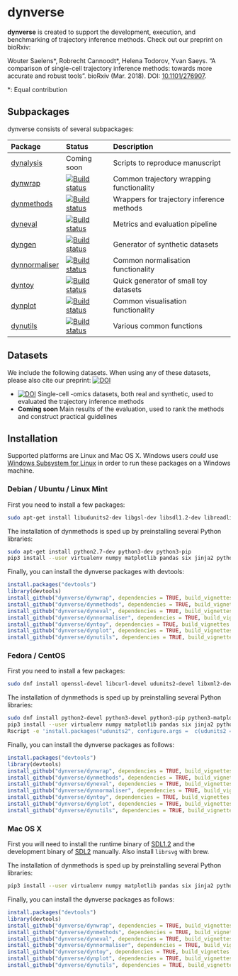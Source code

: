 
<!-- README.md is generated from README.Rmd. Please edit that file -->
dynverse
========

**dynverse** is created to support the development, execution, and benchmarking of trajectory inference methods. Check out our preprint on bioRxiv:

Wouter Saelens\*, Robrecht Cannoodt\*, Helena Todorov, Yvan Saeys. “A comparison of single-cell trajectory inference methods: towards more accurate and robust tools”. bioRxiv (Mar. 2018). DOI: [10.1101/276907](https://doi.org/10.1101/276907).

\*: Equal contribution

Subpackages
-----------

dynverse consists of several subpackages:

| Package                                                    | Status                                                                                                                          | Description                               |
|:-----------------------------------------------------------|:--------------------------------------------------------------------------------------------------------------------------------|:------------------------------------------|
| [dynalysis](https://github.com/dynverse/dynalysis)         | Coming soon                                                                                                                     | Scripts to reproduce manuscript           |
| [dynwrap](https://github.com/dynverse/dynwrap)             | [![Build status](https://travis-ci.org/dynverse/dynwrap.svg?branch=master)](https://travis-ci.org/dynverse/dynwrap)             | Common trajectory wrapping functionality  |
| [dynmethods](https://github.com/dynverse/dynmethods)       | [![Build status](https://travis-ci.org/dynverse/dynmethods.svg?branch=master)](https://travis-ci.org/dynverse/dynmethods)       | Wrappers for trajectory inference methods |
| [dyneval](https://github.com/dynverse/dyneval)             | [![Build status](https://travis-ci.org/dynverse/dyneval.svg?branch=master)](https://travis-ci.org/dynverse/dyneval)             | Metrics and evaluation pipeline           |
| [dyngen](https://github.com/dynverse/dyngen)               | [![Build status](https://travis-ci.org/dynverse/dyngen.svg?branch=master)](https://travis-ci.org/dynverse/dyngen)               | Generator of synthetic datasets           |
| [dynnormaliser](https://github.com/dynverse/dynnormaliser) | [![Build status](https://travis-ci.org/dynverse/dynnormaliser.svg?branch=master)](https://travis-ci.org/dynverse/dynnormaliser) | Common normalisation functionality        |
| [dyntoy](https://github.com/dynverse/dyntoy)               | [![Build status](https://travis-ci.org/dynverse/dyntoy.svg?branch=master)](https://travis-ci.org/dynverse/dyntoy)               | Quick generator of small toy datasets     |
| [dynplot](https://github.com/dynverse/dynplot)             | [![Build status](https://travis-ci.org/dynverse/dynplot.svg?branch=master)](https://travis-ci.org/dynverse/dynplot)             | Common visualisation functionality        |
| [dynutils](https://github.com/dynverse/dynutils)           | [![Build status](https://travis-ci.org/dynverse/dynutils.svg?branch=master)](https://travis-ci.org/dynverse/dynutils)           | Various common functions                  |

Datasets
--------

We include the following datasets. When using any of these datasets, please also cite our preprint: [![DOI](https://zenodo.org/badge/DOI/10.1101/276907.svg)](https://doi.org/10.1101/276907)

-   [![DOI](https://zenodo.org/badge/DOI/10.5281/zenodo.1211533.svg)](https://doi.org/10.5281/zenodo.1211533) Single-cell -omics datasets, both real and synthetic, used to evaluated the trajectory inference methods
-   **Coming soon** Main results of the evaluation, used to rank the methods and construct practical guidelines

Installation
------------

Supported platforms are Linux and Mac OS X. Windows users *could* use [Windows Subsystem for Linux](https://docs.microsoft.com/en-us/windows/wsl/install-win10) in order to run these packages on a Windows machine.

### Debian / Ubuntu / Linux Mint

First you need to install a few packages:

``` bash
sudo apt-get install libudunits2-dev libgsl-dev libsdl1.2-dev libreadline-dev imagemagick libfftw3-dev libudunits2-dev librsvg2-dev -y
```

The installation of dynmethods is sped up by preinstalling several Python libraries:

``` bash
sudo apt-get install python2.7-dev python3-dev python3-pip
pip3 install --user virtualenv numpy matplotlib pandas six jinja2 python-dateutil pytz pyparsing cycler tqdm python-igraph rpy2 Cython scipy statsmodels sklearn seaborn h5py anndata
```

Finally, you can install the dynverse packages with devtools:

``` r
install.packages("devtools")
library(devtools)
install_github("dynverse/dynwrap", dependencies = TRUE, build_vignettes = TRUE)
install_github("dynverse/dynmethods", dependencies = TRUE, build_vignettes = TRUE)
install_github("dynverse/dyneval", dependencies = TRUE, build_vignettes = TRUE)
install_github("dynverse/dynnormaliser", dependencies = TRUE, build_vignettes = TRUE)
install_github("dynverse/dyntoy", dependencies = TRUE, build_vignettes = TRUE)
install_github("dynverse/dynplot", dependencies = TRUE, build_vignettes = TRUE)
install_github("dynverse/dynutils", dependencies = TRUE, build_vignettes = TRUE)
```

### Fedora / CentOS

First you need to install a few packages:

``` bash
sudo dnf install openssl-devel libcurl-devel udunits2-devel libxml2-devel gsl-devel SDL2-devel readline-devel ImageMagick-c++-devel SDL-devel openblas-devel lapack-devel librsvg2-devel
```

The installation of dynmethods is sped up by preinstalling several Python libraries:

``` bash
sudo dnf install python2-devel python3-devel python3-pip python3-matplotlib-tk
pip3 install --user virtualenv numpy matplotlib pandas six jinja2 python-dateutil pytz pyparsing cycler tqdm python-igraph rpy2 Cython scipy statsmodels sklearn seaborn h5py anndata
Rscript -e 'install.packages("udunits2", configure.args =  c(udunits2 = '--with-udunits2-include=/usr/include/udunits2'))'
```

Finally, you can install the dynverse packages as follows:

``` r
install.packages("devtools")
library(devtools)
install_github("dynverse/dynwrap", dependencies = TRUE, build_vignettes = TRUE)
install_github("dynverse/dynmethods", dependencies = TRUE, build_vignettes = TRUE)
install_github("dynverse/dyneval", dependencies = TRUE, build_vignettes = TRUE)
install_github("dynverse/dynnormaliser", dependencies = TRUE, build_vignettes = TRUE)
install_github("dynverse/dyntoy", dependencies = TRUE, build_vignettes = TRUE)
install_github("dynverse/dynplot", dependencies = TRUE, build_vignettes = TRUE)
install_github("dynverse/dynutils", dependencies = TRUE, build_vignettes = TRUE)
```

### Mac OS X

First you will need to install the runtime binary of [SDL1.2](https://www.libsdl.org/download-1.2.php) and the development binary of [SDL2](https://www.libsdl.org/download-2.0.php) manually. Also install `librsvg` with brew.

The installation of dynmethods is sped up by preinstalling several Python libraries:

``` bash
pip3 install --user virtualenv numpy matplotlib pandas six jinja2 python-dateutil pytz pyparsing cycler tqdm python-igraph rpy2 Cython scipy statsmodels sklearn seaborn h5py anndata
```

Finally, you can install the dynverse packages as follows:

``` r
install.packages("devtools")
library(devtools)
install_github("dynverse/dynwrap", dependencies = TRUE, build_vignettes = TRUE)
install_github("dynverse/dynmethods", dependencies = TRUE, build_vignettes = TRUE)
install_github("dynverse/dyneval", dependencies = TRUE, build_vignettes = TRUE)
install_github("dynverse/dynnormaliser", dependencies = TRUE, build_vignettes = TRUE)
install_github("dynverse/dyntoy", dependencies = TRUE, build_vignettes = TRUE)
install_github("dynverse/dynplot", dependencies = TRUE, build_vignettes = TRUE)
install_github("dynverse/dynutils", dependencies = TRUE, build_vignettes = TRUE)
```
